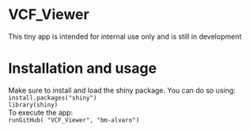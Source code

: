 # VCF_Viewer
This tiny app is intended for internal use only and is still in development

# Installation and usage
Make sure to install and load the shiny package. You can do so using: 
<br>
    ```
    install.packages("shiny")
    ```
    <br>
    ```
    library(shiny)
    ```
    <br>
To execute the app:
    <br>
    ```
    runGitHub( "VCF_Viewer", "bm-alvaro")
    ```
